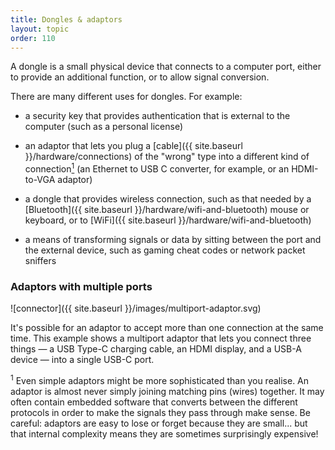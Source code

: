 ```yaml
---
title: Dongles & adaptors
layout: topic
order: 110
---
```


A dongle is a small physical device that connects to a computer port,
either to provide an additional function, or to allow signal conversion.

There are many different uses for dongles. For example:

* a security key that provides authentication that is external
  to the computer (such as a personal license)

* an adaptor that lets you plug a [cable]({{ site.baseurl }}/hardware/connections)
  of the "wrong" type into a different kind of connection<a href="#footnote-1"><sup>1</sup></a>
  (an Ethernet to USB&nbsp;C converter, for example, or an HDMI-to-VGA adaptor)

* a dongle that provides wireless connection, such as that needed by
  a [Bluetooth]({{ site.baseurl }}/hardware/wifi-and-bluetooth) mouse or keyboard,
  or to [WiFi]({{ site.baseurl }}/hardware/wifi-and-bluetooth)

* a means of transforming signals or data by sitting between the port
  and the external device, such as gaming cheat codes or network packet
  sniffers

### Adaptors with multiple ports

![connector]({{ site.baseurl }}/images/multiport-adaptor.svg)

It's possible for an adaptor to accept more than one connection at the same time.
This example shows a multiport adaptor that lets you connect three things — a
USB Type-C charging cable, an HDMI display, and a USB-A device — into a single USB-C
port.

<p class="footnote"><sup id="footnote-1">1</sup>
Even simple adaptors might be more sophisticated than you realise. An adaptor
is almost never simply joining matching pins (wires) together. It may often
contain embedded software that converts between the different protocols in
order to make the signals they pass through make sense. Be careful: adaptors
are easy to lose or forget because they are small... but that internal complexity
means they are sometimes surprisingly expensive!
</p>

